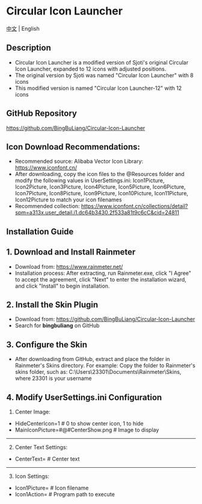 # Circular Icon Launcher

[中文](./README.md) | English

## Description

- Circular Icon Launcher is a modified version of Sjoti's original Circular Icon Launcher, expanded to 12 icons with adjusted positions.
- The original version by Sjoti was named "Circular Icon Launcher" with 8 icons
- This modified version is named "Circular Icon Launcher-12" with 12 icons

## GitHub Repository

https://github.com/BingBuLiang/Circular-Icon-Launcher

## Icon Download Recommendations:
- Recommended source: Alibaba Vector Icon Library: https://www.iconfont.cn/
- After downloading, copy the icon files to the @Resources folder and modify the following values in UserSettings.ini: Icon1Picture, Icon2Picture, Icon3Picture, Icon4Picture, Icon5Picture, Icon6Picture, Icon7Picture, Icon8Picture, Icon9Picture, Icon10Picture, Icon11Picture, Icon12Picture to match your icon filenames
- Recommended collection: https://www.iconfont.cn/collections/detail?spm=a313x.user_detail.i1.dc64b3430.2f533a81t9c6cC&cid=24811

## Installation Guide

## 1. Download and Install Rainmeter
- Download from: https://www.rainmeter.net/
- Installation process: After extracting, run Rainmeter.exe, click "I Agree" to accept the agreement, click "Next" to enter the installation wizard, and click "Install" to begin installation.

## 2. Install the Skin Plugin
- Download from: https://github.com/BingBuLiang/Circular-Icon-Launcher
- Search for <b>bingbuliang</b> on GitHub

## 3. Configure the Skin
- After downloading from GitHub, extract and place the folder in Rainmeter's Skins directory. For example: Copy the folder to Rainmeter's skins folder, such as: C:\Users\23301\Documents\Rainmeter\Skins, where 23301 is your username

## 4. Modify UserSettings.ini Configuration
1. Center Image:
- HideCenterIcon=1 # 0 to show center icon, 1 to hide
- MainIconPicture=#@#CenterShow.png # Image to display
---
2. Center Text Settings:
- CenterText= # Center text
---
3. Icon Settings:
- Icon1Picture= # Icon filename
- Icon1Action=  # Program path to execute 